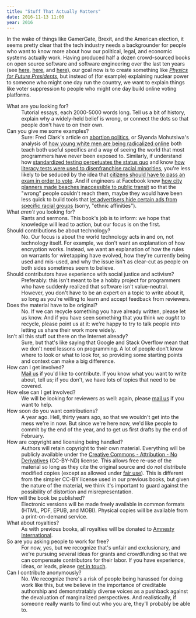 ```yaml
---
title: "Stuff That Actually Matters"
date: 2016-11-13 11:00
year: 2016
---
```


<p>
  In the wake of things like GamerGate, Brexit, and the American election,
  it seems pretty clear that the tech industry needs a backgrounder for people who want to know more about
  how our political, legal, and economic systems actually work.
  Having produced half a dozen crowd-sourced books on open source software and software engineering over the last ten years
  (see <a href="https://www.amazon.com/Beautiful-Code-Leading-Programmers-Practice/dp/0596510047/">here</a>,
  <a href="https://www.amazon.com/Making-Software-Really-Works-Believe/dp/0596808321/">here</a>,
  and <a href="http://aosabook.org/">here</a>),
  our goal now is to create something like
  <a href="https://www.amazon.com/Physics-Future-Presidents-Science-Headlines/dp/0393337111/"><em>Physics for Future Presidents</em></a>,
  but instead of (for example) explaining nuclear power to someone who might one day run the country,
  we want to explain things like voter suppression to people who might one day build online voting platforms.
</p>

<p>
</p>

<dl>

  <dt>
    What are you looking for?
  </dt>
  <dd>
    Tutorial essays, each 2000-5000 words long.
    Tell us a bit of history,
    explain why a widely-held belief is wrong,
    or connect the dots so that people don't have to on their own.
  </dd>

  <dt>
    Can you give me some examples?
  </dt>
  <dd>
    Sure:
    Fred Clark's article on
    <a href="http://www.patheos.com/blogs/slacktivist/2016/03/11/this-is-what-abortion-politics-is-for/">abortion politics</a>,
    or Siyanda Mohutsiwa's analysis of <a href="https://twitter.com/SiyandaWrites/status/796286719058382848">how young white men are being radicalized online</a>
    both teach both useful specifics
    and a way of seeing the world that most programmers have never been exposed to.
    Similarly,
    if understand how
    <a href="{{'/2012/05/24/everything-you-need-to-know-about-standardized-testing/' | relative_url}}">standardized testing perpetuates the status quo</a>
    and know
    <a href="https://en.wikipedia.org/wiki/Literacy_test#Voting">how literacy tests were used to disenfranchise racial minorities</a>,
    you're less likely to be seduced by the idea that
    <a href="https://aeon.co/ideas/the-right-to-vote-should-be-restricted-to-those-with-knowledge">citizens should have to pass an exam in order to vote</a>.
    And if engineers at Facebook knew
    <a href="http://www.hopesandfears.com/hopes/now/politics/216905-the-lingering-effects-of-nyc-racist-city-planning">how city planners made beaches inaccessible to public transit</a>
    so that the "wrong" people couldn't reach them,
    maybe they would have been less quick to build tools that
    <a href="https://www.propublica.org/article/facebook-lets-advertisers-exclude-users-by-race">let advertisers hide certain ads from specific racial groups</a>
    (sorry, "ethnic affinities").
  </dd>

  <dt>
    What <em>aren't</em> you looking for?
  </dt>
  <dd>
    Rants and sermons.
    This book's job is to inform:
    we hope that knowledge will lead to action,
    but our focus is on the first.
  </dd>

  <dt>
    Should contributions be about technology?
  </dt>
  <dd>
    No.
    Our focus is about the world technology acts in and on,
    not technology itself.
    For example,
    we don't want an explanation of how encryption works.
    Instead,
    we want an explanation of how the rules on warrants for wiretapping have evolved,
    how they're currently being used and mis-used,
    and why the issue isn't as clear-cut as people on both sides sometimes seem to believe.
  </dd>

  <dt>
    Should contributors have experience with social justice and activism?
  </dt>
  <dd>
    Preferably:
    this isn't meant to be a hobby project for programmers
    who have suddenly realized that software isn't value-neutral.
    However,
    you don't have to be an expert on a topic to write about it,
    so long as you're willing to learn and accept feedback from reviewers.
  </dd>

  <dt>
    Does the material have to be original?
  </dt>
  <dd>
    No.
    If we can recycle something you have already written, please let us know.
    And if you have seen something that you think we <em>ought</em> to recycle,
    please point us at it:
    we're happy to try to talk people into letting us share their work more widely.
  </dd>

  <dt>
    Isn't all this stuff out there on the Internet already?
  </dt>
  <dd>
    Sure,
    but that's like saying that Google and Stack Overflow
    mean that we don't need lessons on programming.
    A lot of people don't know where to look or what to look for,
    so providing some starting points and context can make a big difference.
  </dd>

  <dt>
    How can I get involved?
  </dt>
  <dd>
    <a href="mailto:{{site.author.email}}">Mail us</a> if you'd like to contribute.
    If you know what you want to write about, tell us;
    if you don't, we have lots of topics that need to be covered.
  </dd>

  <dt>
    How else can I get involved?
  </dt>
  <dd>
    We will be looking for reviewers as well:
    again, please <a href="mailto:gvwilson@third-bit.com">mail us</a> if you want to help.
  </dd>

  <dt>
    How soon do you want contributions?
  </dt>
  <dd>
    A year ago.
    Hell, thirty years ago,
    so that we wouldn't get into the mess we're in now.
    But since we're here now,
    we'd like people to commit by the end of the year,
    and to get us first drafts by the end of February.
  </dd>

  <dt>
    How are copyright and licensing being handled?
  </dt>
  <dd>
    Authors will retain copyright to their own material.
    Everything will be publicly available under the
    <a href="https://creativecommons.org/licenses/by-nd/3.0/">Creative Commons - Attribution - No Derivatives</a> (CC-BY-ND) license.
    This allows free re-use of the material so long as they cite the original source
    and do <em>not</em> distribute modified copies (except as allowed under <a href="https://en.wikipedia.org/wiki/Fair_use">fair use</a>).
    This is different from the simpler CC-BY license used in our previous books,
    but given the nature of the material,
    we think it's important to guard against the possibility of distortion and misrepresentation.
  </dd>

  <dt>
    How will the book be published?
  </dt>
  <dd>
    Electronic versions will be made freely available in common formats (HTML, PDF, EPUB, and MOBI).
    Physical copies will be available from a print-on-demand service.
  </dd>

  <dt>
    What about royalties?
  </dt>
  <dd>
    As with previous books,
    all royalties will be donated to <a href="https://www.amnesty.org/">Amnesty International</a>.
  </dd>

  <dt>
    So are you asking people to work for free?
  </dt>
  <dd>
    For now, yes, but we recognize that's unfair and exclusionary,
    and we're pursuing several ideas for grants and crowdfunding
    so that we can compensate contributors for their labor.
    If you have experience, ideas, or leads,
    please <a href="mailto:gvwilson@third-bit.com">get in touch</a>.
  </dd>

  <dt>
    Can I contribute anonymously?
  </dt>
  <dd>
    No.
    We recognize there's a risk of people being harassed for doing work like this,
    but we believe in the importance of creditable authorship and demonstratably diverse voices
    as a pushback against the devaluation of marginalized perspectives.
    And realistically,
    if someone really wants to find out who you are,
    they'll probably be able to.
  </dd>

</dl>
